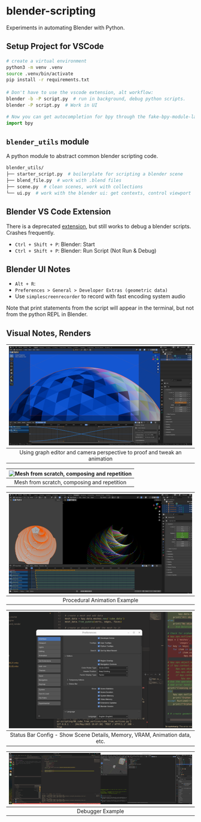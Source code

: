 # blender-scripting

Experiments in automating Blender with Python.

## Setup Project for VSCode

```bash
# create a virtual environment
python3 -m venv .venv
source .venv/bin/activate
pip install -r requirements.txt

# Don't have to use the vscode extension, alt workflow:
blender -b -P script.py  # run in background, debug python scripts.
blender -P script.py  # Work in UI
```

```py
# Now you can get autocompletion for bpy through the fake-bpy-module-latest
import bpy
```

## `blender_utils` module

A python module to abstract common blender scripting code.

```sh
blender_utils/
├── starter_script.py  # boilerplate for scripting a blender scene
├── blend_file.py  # work with .blend files
├── scene.py  # clean scenes, work with collections
└── ui.py  # work with the blender ui: get contexts, control viewport
```

## Blender VS Code Extension

There is a deprecated [extension](https://marketplace.visualstudio.com/items/?itemName=JacquesLucke.blender-development), but still works to debug a blender scripts. Crashes frequently.

- `Ctrl + Shift + P`: Blender: Start
- `Ctrl + Shift + P`: Blender: Run Script (Not Run & Debug)

## Blender UI Notes

- `Alt + R`:
- `Preferences > General > Developer Extras (geometric data)`
- Use `simplescreenrecorder` to record with fast encoding system audio

Note that print statements from the script will appear in the terminal, but not from the python REPL in Blender.

## Visual Notes, Renders

| ![Using graph editor and camera perspective to proof and tweak an animation](./12_random_mat_ico_sphere/renders/graph_editor.png) |
| :-------------------------------------------------------------------------------------------------------------------------------: |
|                             Using graph editor and camera perspective to proof and tweak an animation                             |

| ![Mesh from scratch, composing and repetition](./09_make_meshes/render.png) |
| :-------------------------------------------------------------------------: |
|                 Mesh from scratch, composing and repetition                 |

| ![Procedural Animation Example](./08_stack_spin_animation/_renders/interface.png) |
| :-------------------------------------------------------------------------------: |
|                           Procedural Animation Example                            |

| ![Status Bar Config - Show Scene Details, Memory, VRAM, Animation data, etc.](./04_vscode_python/status_bar_config.png) |
| :---------------------------------------------------------------------------------------------------------------------: |
|                       Status Bar Config - Show Scene Details, Memory, VRAM, Animation data, etc.                        |

| ![Debugger Example](./04_vscode_python/debugger.png) |
| :--------------------------------------------------: |
|                   Debugger Example                   |
